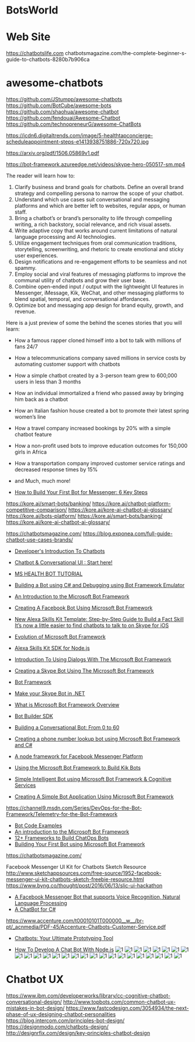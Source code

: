 # BotsWorld


# Web Site
https://chatbotslife.com
chatbotsmagazine.com/the-complete-beginner-s-guide-to-chatbots-8280b7b906ca

# awesome-chatbots
https://github.com/JStumpp/awesome-chatbots
https://github.com/BotCube/awesome-bots
https://github.com/shaohua/awesome-chatbot
https://github.com/fendouai/Awesome-Chatbot
https://github.com/technopreneurG/awesome-ChatBots

https://icdn6.digitaltrends.com/image/5-healthtapconcierge-scheduleappointment-steps-e1413938751886-720x720.jpg

https://arxiv.org/pdf/1506.05869v1.pdf

https://bot-framework.azureedge.net/videos/skype-hero-050517-sm.mp4

The reader will learn how to:
1. Clarify business and brand goals for chatbots. Define an overall brand strategy and compelling persona to narrow the scope of your chatbot.
2. Understand which use cases suit conversational and messaging platforms and which are better left to websites, regular apps, or human staff.
3. Bring a chatbot’s or brand’s personality to life through compelling writing, a rich backstory, social relevance, and rich visual assets.
4. Write adaptive copy that works around current limitations of natural language processing and AI technologies.
5. Utilize engagement techniques from oral communication traditions, storytelling, screenwriting, and rhetoric to create emotional and sticky user experiences.
6. Design notifications and re-engagement efforts to be seamless and not spammy.
7. Employ social and viral features of messaging platforms to improve the communal utility of chatbots and grow their user base.
8. Combine open-ended input / output with the lightweight UI features in Messenger, iMessage, Kik, WeChat, and other messaging platforms to blend spatial, temporal, and conversational affordances.
9. Optimize bot and messaging app design for brand equity, growth, and revenue.


Here is a just preview of some the behind the scenes stories that you will learn:
* How a famous rapper cloned himself into a bot to talk with millions of fans 24/7
* How a telecommunications company saved millions in service costs by automating customer support with chatbots
* How a simple chatbot created by a 3-person team grew to 600,000 users in less than 3 months
* How an individual immortalized a friend who passed away by bringing him back as a chatbot
* How an Italian fashion house created a bot to promote their latest spring women’s line
* How a travel company increased bookings by 20% with a simple chatbot feature
* How a non-profit used bots to improve education outcomes for 150,000 girls in Africa
* How a transportation company improved customer service ratings and decreased response times by 15%
* and Much, much more!

* [How to Build Your First Bot for Messenger: 6 Key Steps](https://dzone.com/articles/how-to-build-your-first-bot-for-messenger-6-key-st)

https://kore.ai/smart-bots/banking/
https://kore.ai/chatbot-platform-competitive-comparison/
https://kore.ai/kore-ai-chatbot-ai-glossary/
https://kore.ai/bots-platform/
https://kore.ai/smart-bots/banking/
https://kore.ai/kore-ai-chatbot-ai-glossary/

https://chatbotsmagazine.com/
https://blog.exponea.com/full-guide-chatbot-use-cases-brands/
* [Developer's Introduction To Chatbots](http://tutorialzine.com/2016/11/introduction-to-chatbots/)

* [Chatbot & Conversational UI : Start here!](https://medium.com/chat-bots-weekly/chatbot-conversational-ui-start-here-2f9250e8cde0#.8jhlgndjx)
* [MS HEALTH BOT TUTORIAL](http://peted.azurewebsites.net/ms-health-bot-tutorial/)
* [Building a Bot using C# and Debugging using Bot Framework Emulator](http://www.codeproject.com/Articles/1110794/Building-a-Bot-using-Csharp-and-Debugging-using-Bo)
* [An Introduction to the Microsoft Bot Framework](http://www.codeproject.com/Articles/1106457/An-Introduction-to-the-Microsoft-Bot-Framework)
* [Creating A Facebook Bot Using Microsoft Bot Framework](http://www.codeproject.com/Articles/1110201/Creating-A-Facebook-Bot-Using-Microsoft-Bot-Framew)
* [New Alexa Skills Kit Template: Step-by-Step Guide to Build a Fact Skill](https://developer.amazon.com/public/community/post/Tx3DVGG0K0TPUGQ/New-Alexa-Skills-Kit-Template:-Step-by-Step-Guide-to-Build-a-Fact-Skill?)
[It’s now a little easier to find chatbots to talk to on Skype for iOS](http://venturebeat.com/2016/07/20/its-now-a-little-easier-to-find-chatbots-to-talk-to-on-skype-for-ios/)
* [Evolution of Microsoft Bot Framework](http://www.codeproject.com/Articles/1120056/Evolution-of-Microsoft-Bot-Framework)
* [Alexa Skills Kit SDK for Node.js](https://github.com/alexa/alexa-skills-kit-sdk-for-nodejs)
* [Introduction To Using Dialogs With The Microsoft Bot Framework](http://aihelpwebsite.com/Blog/EntryId/9/Introduction-To-Using-Dialogs-With-The-Microsoft-Bot-Framework)
* [Creating a Skype Bot Using The Microsoft Bot Framework](http://aihelpwebsite.com/Blog/EntryId/10/Creating-a-Skype-Bot-Using-The-Microsoft-Bot-Framework)
* [Bot Framework](https://docs.botframework.com/en-us/)
* [Make your Skype Bot in .NET](http://www.codeproject.com/Articles/37909/Make-your-Skype-Bot-in-NET)
* [What is Microsoft Bot Framework Overview](https://blogs.msdn.microsoft.com/uk_faculty_connection/2016/04/05/what-is-microsoft-bot-framework-overview/)
* [Bot Builder SDK](https://github.com/Microsoft/BotBuilder)
* [Building a Conversational Bot: From 0 to 60](https://www.youtube.com/watch?v=spj9YOsKKXc)
* [Creating a phone number lookup bot using Microsoft Bot Framework and C#](https://www.twilio.com/blog/2016/05/creating-a-phone-number-lookup-bot-using-microsoft-bot-framework-and-c.html)
* [A node framework for Facebook Messenger Platform](https://www.npmjs.com/package/fb-bot-framework)
* [Using the Microsoft Bot Framework to Build Kik Bots](https://blog.kik.com/2016/05/18/using-microsoft-bot-framework-build-kik-bots/)
* [Simple Intelligent Bot using Microsoft Bot Framework & Cognitive Services](http://www.dotnetcurry.com/csharp/1281/simple-bot-using-microsoft-bot-framework-cognitive-services)
* [Creating A Simple Bot Application Using Microsoft Bot Framework](http://www.c-sharpcorner.com/article/creating-a-simple-bot-application-using-microsoft-bot-framew/)

https://channel9.msdn.com/Series/DevOps-for-the-Bot-Framework/Telemetry-for-the-Bot-Framework

* [Bot Code Examples](https://core.telegram.org/bots/samples)
* [An introduction to the Microsoft Bot Framework](https://www.microsoft.com/en-gb/developers/articles/week05july16/an-introduction-to-the-microsoft-bot-framework/)
* [12+ Frameworks to Build ChatOps Bots](http://nordicapis.com/12-frameworks-to-build-chatops-bots/)
* [Building Your First Bot using Microsoft Bot Framework](http://dailydotnettips.com/2016/09/07/building-your-first-bot-using-microsoft-bot-framework/)


https://chatbotsmagazine.com/


Facebook Messenger UI Kit for Chatbots Sketch Resource
http://www.sketchappsources.com/free-source/1952-facebook-messenger-ui-kit-chatbots-sketch-freebie-resource.html
https://www.byng.co/thought/post/2016/06/13/slic-ui-hackathon


* [A Facebook Messenger Bot that supports Voice Recognition, Natural Language Processing](https://github.com/joshbuchea/FacebookBot)
* [A ChatBot for C#](https://github.com/qxsch/ChatBot)

https://www.accenture.com/t00010101T000000__w__/br-pt/_acnmedia/PDF-45/Accenture-Chatbots-Customer-Service.pdf
* [Chatbots: Your Ultimate Prototyping Tool](https://medium.com/ideo-stories/chatbots-ultimate-prototyping-tool-e4e2831967f3#.7v20x754m)

* [How To Develop A Chat Bot With Node.js](https://www.smashingmagazine.com/2016/10/how-to-develop-a-chat-bot-with-node-js/?utm_source=codropscollective)
![1](https://korezone-kore.netdna-ssl.com/wp-content/uploads/2017/03/Kore.aiArchitecture.png)
![1](http://www.brandchannel.com/wp-content/uploads/2016/04/spring-bot-600.jpg)
![1](http://danielschristian.com/learning-ecosystems/wp-content/uploads/2016/06/Bots-ChatbotMagazine-June2016.jpg)
![1](http://1u88jj3r4db2x4txp44yqfj1.wpengine.netdna-cdn.com/wp-content/uploads/2016/06/chrisbot-930x615.png)
![1](http://www.larryliu.me/SiteAssets/ipa/1-mjtM7X2iHsPdQZaVH33-CQ.png)
![1](http://www.leifshows.dk/wp-content/uploads/2016/09/facebook-bots-3.jpg)
![1](http://irishtechnews.net/ITN3/wp-content/uploads/2016/04/facebook-messenger-payments-759x500.jpg)
![1](http://blogs-images.forbes.com/rachelarthur/files/2016/04/Spring_messenger1.png)
![1](https://www.crowdflower.com/wp-content/uploads/2016/06/image00-1.jpg)
![1](http://images.techtimes.com/data/images/full/239070/lybrate.jpg)
![1](https://www.crowdflower.com/wp-content/uploads/2016/06/image02.png)
![1](https://tctechcrunch2011.files.wordpress.com/2016/01/facebook-chat-uber.png)
![1](https://media.licdn.com/mpr/mpr/shrinknp_800_800/AAEAAQAAAAAAAAlCAAAAJDAxZTRiNDMwLWE0MTYtNGJkNS1iNGQ4LTA3ZDJkYjY5ODVkYQ.png)
![1](http://image.slidesharecdn.com/2016-160722160531/95/how-apis-are-enabling-the-chatbot-craze-all-about-the-api-13-638.jpg)
![1](http://blog.intercomassets.com/wp-content/uploads/2015/11/23152022/sentence_diagram.png)
![1](https://d262ilb51hltx0.cloudfront.net/max/1200/1*X-BKnQFtdALKR5R8bJBmVg.png)
![1](https://cdn-images-1.medium.com/max/800/1*0WO2jWFcMGWHsKk5hKXcbg.jpeg)
![1](http://cdn2.hubspot.net/hubfs/471759/chatbot_value_chain.png)
![1](http://thetechportal.com/wp-content/uploads/2016/09/oracle-chatbot-fb-messenger-example.png)
![1](https://pbs.twimg.com/media/ChzvrT7U4AAictB.jpg)
![1](https://0.s3.envato.com/files/195871659/preview%202.jpg)
![1](https://www.enterpriseirregulars.com/wp-content/uploads/2016/04/dionhinchcliffe.files_.wordpress.com201604how_chatbots_could_help_community_managers-5be10be69218cfaaf98c6fbb7a3bd3abfe1697a5.png)
![1](https://dionhinchcliffe.files.wordpress.com/2016/04/anatomy_of_a_chatbot.png)
![1](http://unvired.com/wp-content/uploads/2016/07/UDEP_Arch.png)
![1](https://qph.ec.quoracdn.net/main-qimg-f038e32c101831c41f21125637939600?convert_to_webp=true)
![1](https://lh4.googleusercontent.com/UQb-pWRi93g_0L1Y6A-34jSbJIzmR97EJLVHVGvd-VWyLLYxHKKUKgmwHD5B_FYNgvjx7sHtrivsTg16sJDF0zcOJss_Idk0kwxcJdf1s-GIW7i6OEOC0IkrftZkna6-FAZ3ET03)



# Chatbot UX
https://www.ibm.com/developerworks/library/cc-cognitive-chatbot-conversational-design/
http://www.topbots.com/common-chatbot-ux-mistakes-in-bot-design/
https://www.fastcodesign.com/3054934/the-next-phase-of-ux-designing-chatbot-personalities
https://blog.intercom.com/principles-bot-design/
https://designmodo.com/chatbots-design/
http://designrfix.com/design/key-principles-chatbot-design


